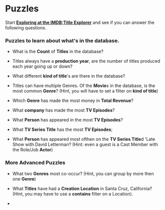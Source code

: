 # Puzzles

Start **[Exploring at the IMDB:Title Explorer](/explore/imdb/title)** and see if you can answer the following questions.

### Puzzles to learn about what's in the database.

* What is the **Count** of **Titles** in the database?

* Titles always have a **production year**, are the number of titles produced each year going up or down?

* What different **kind of title**'s are there in the database?

* Titles can have multiple Genres. Of the **Movie**s in the database, is the most common **Genre**? (Hint, you will have to set a filter on **kind of title**)

* Which **Genre** has made the most money in **Total Revenue**?

* What **company** has made the most **TV Episodes**?

* What **Person** has appeared in the most **TV Episodes**?

* What **TV Series Title** has the most **TV Episodes**;

* What **Person** has appeared most ofthen on the **TV Series Title**d 'Late Show with David Letterman? (Hint: even a guest is a Cast Member with the Role/Job **Actor**)


### More Advanced Puzzles

* What two **Genres** most co-occur? (Hint, you can group by more then one **Genre**)

* What **Titles** have had a **Creation Location** in Santa Cruz, California? (Hint, you may have to use a **contains** filter on a Location).
* 
